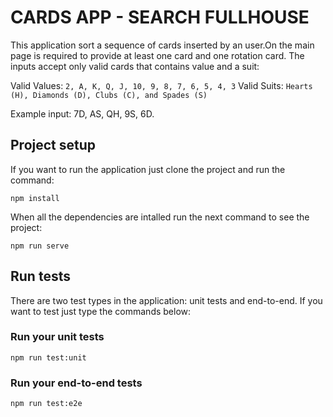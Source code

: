 # CARDS APP - SEARCH FULLHOUSE

This application sort a sequence of cards inserted by an user.On the main page is required to provide at least one card and one rotation card. The inputs accept only valid cards that contains value and a suit:

Valid Values: `2, A, K, Q, J, 10, 9, 8, 7, 6, 5, 4, 3`
Valid Suits: `Hearts (H), Diamonds (D), Clubs (C), and Spades (S)`

Example input: 7D, AS, QH, 9S, 6D.


## Project setup

If you want to run the application just clone the project and run the command:
```
npm install
```

When all the dependencies are intalled run the next command to see the project:

```
npm run serve
```

## Run tests

There are two test types in the application: unit tests and end-to-end. If you want to test just type the commands below:

### Run your unit tests
```
npm run test:unit
```

### Run your end-to-end tests
```
npm run test:e2e
```